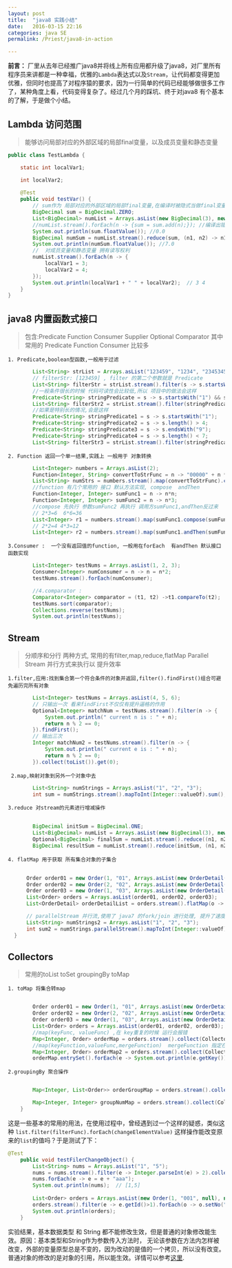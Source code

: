 ```yaml
---
layout: post
title:  "java8 实践小结"
date:   2016-03-15 22:16
categories: java SE
permalink: /Priest/java8-in-action

---
```


**前言：** 厂里从去年已经推广java8并将线上所有应用都升级了java8，对厂里所有程序员来讲都是一种幸福，优雅的`Lambda`表达式以及`Stream`，让代码都变得更加优雅，但同时也提高了对程序猿的要求，因为一行简单的代码已经能够做很多工作了，某种角度上看，代码变得复杂了。经过几个月的踩坑、终于对java8 有个基本的了解，于是做个小结。

<h2>Lambda 访问范围</h2>

>能够访问局部对应的外部区域的局部final变量，以及成员变量和静态变量



```java
public class TestLambda {

    static int localVar1;

    int localVar2;
    
    @Test
    public void testVar() {
        // sum作为 局部对应的外部区域的局部final变量,在编译时被隐式当做final变量处理
        BigDecimal sum = BigDecimal.ZERO;
        List<BigDecimal> numList = Arrays.asList(new BigDecimal(3), new BigDecimal(4));
        //numList.stream().forEach(n -> {sum = sum.add(n);}); //编译出错,java: 从lambda 表达式引用的本地变量必须是最终变量或实际上的最终变量
        System.out.println(sum.floatValue()); //0.0
        BigDecimal numSum = numList.stream().reduce(sum, (n1, n2) -> n1.add(n2));
        System.out.println(numSum.floatValue()); //7.0
        //  对成员变量和静态变量 拥有读写权利
        numList.stream().forEach(n -> {
            localVar1 = 3;
            localVar2 = 4;
        });
        System.out.println(localVar1 + " " + localVar2);  // 3 4
    }
}
```


<h2>java8 内置函数式接口</h2>

>包含:Predicate Function Consumer Supplier Optional Comparator
 其中常用的 Predicate Function Consumer 比较多
  

 `1. Predicate,boolean型函数,一般用于过滤`
 
```java
        List<String> strList = Arrays.asList("123459", "1234", "2345345", "1230989");
        // filterStr: [123459] , filter 的第二个参数就是 Predicate
        List<String> filterStr = strList.stream().filter(s -> s.startsWith("1") && s.length() > 4 && s.endsWith("9") && s.length() < 7).collect(toList());
        //一般条件很长的时候 代码可读性会比较低,所以 项目中的做法会这样
        Predicate<String> stringPredicate = s -> s.startsWith("1") && s.length() > 4 && s.endsWith("9") && s.length() < 7;
        List<String> filterStr2 = strList.stream().filter(stringPredicate).collect(toList());
        //如果是特别长的情况,会是这样
        Predicate<String> stringPredicate1 = s -> s.startsWith("1");
        Predicate<String> stringPredicate2 = s -> s.length() > 4;
        Predicate<String> stringPredicate3 = s -> s.endsWith("9");
        Predicate<String> stringPredicate4 = s -> s.length() < 7;
        List<String> filterStr3 = strList.stream().filter(stringPredicate1.and(stringPredicate2).and(stringPredicate3).and(stringPredicate4)).collect(toList());
```
  `2. Function 返回一个单一结果,实践上 一般用于 对象转换`
  
```java 
        List<Integer> numbers = Arrays.asList(2);
        Function<Integer, String> convertToStrFunc = n -> "00000" + n * n;
        List<String> numStrs = numbers.stream().map(convertToStrFunc).collect(toList());
        //function 有几个常用的 接口 默认方法实现, compose  andThen
        Function<Integer, Integer> sumFunc1 = n -> n*n;
        Function<Integer, Integer> sumFunc2 = n -> n*3;
        //compose 先执行 参数sumFunc2 再执行 调用方sumFunc1,andThen反过来
        // 2*3=6  6*6=36
        List<Integer> r1 = numbers.stream().map(sumFunc1.compose(sumFunc2)).collect(toList());
        // 2*2=4 4*3=12
        List<Integer> r2 = numbers.stream().map(sumFunc1.andThen(sumFunc2)).collect(toList());
```

 `3.Consumer :  一个没有返回值的function, 一般用在forEach  有andThen 默认接口函数实现`

```java
        List<Integer> testNums = Arrays.asList(1, 2, 3);
        Consumer<Integer> numConsumer = n -> n = n*2;
        testNums.stream().forEach(numConsumer);

        //4.comparator :
        Comparator<Integer> comparator = (t1, t2) ->t1.compareTo(t2);
        testNums.sort(comparator);
        Collections.reverse(testNums);
        System.out.println(testNums);
```

<h2>Stream </h2>


>分顺序和分行 两种方式, 常用的有filter,map,reduce,flatMap Parallel Stream 并行方式来执行以 提升效率



 `1.filter,应用:找到集合第一个符合条件的对象并返回,filter().findFirst()组合可避免遍历完所有对象`
 

```java
        List<Integer> testNums = Arrays.asList(4, 5, 6);
        // 只输出一次 看来findFirst不仅仅有提升逼格的作用
        Optional<Integer> matchNum = testNums.stream().filter(n -> {
            System.out.println(" current n is : " + n);
            return n % 2 == 0;
        }).findFirst();
        // 输出三次
        Integer matchNum2 = testNums.stream().filter(n -> {
            System.out.println(" current e is : " + n);
            return n % 2 == 0;
        }).collect(toList()).get(0);
```
 


` 2.map,映射对象到另外一个对象中去`


```java
        List<String> numStrings = Arrays.asList("1", "2", "3");
        int sum = numStrings.stream().mapToInt(Integer::valueOf).sum();
```



`3.reduce 对stream的元素进行增减操作`


```java      
        
        BigDecimal initSum = BigDecimal.ONE;
        List<BigDecimal> numList = Arrays.asList(new BigDecimal(3), new BigDecimal(4));
        Optional<BigDecimal> finalSum = numList.stream().reduce((n1, n2) -> n1.add(n2)); // 7
        BigDecimal resultSum = numList.stream().reduce(initSum, (n1, n2) -> n1.add(n2));// 8
 ```     
 


`4. flatMap 用于获取 所有集合对象的子集合`



  ```java     
        
        Order order01 = new Order(1, "01", Arrays.asList(new OrderDetail(1), new OrderDetail(1)));
        Order order02 = new Order(2, "02", Arrays.asList(new OrderDetail(3), new OrderDetail(4)));
        Order order03 = new Order(1, "03", Arrays.asList(new OrderDetail(5), new OrderDetail(6)));
        List<Order> orders = Arrays.asList(order01, order02, order03);
        List<OrderDetail> orderDetailList = orders.stream().flatMap(o -> o.getOrderDetails().stream()).collect(toList());

        // parallelStream 并行流,使用了 java7 的fork/join 进行处理, 提升了速度
        List<String> numStrings2 = Arrays.asList("1", "2", "3");
        int sum2 = numStrings.parallelStream().mapToInt(Integer::valueOf).sum();
    }
```



<h2>Collectors </h2>

>常用的toList toSet groupingBy toMap


`1. toMap 将集合转map`


```java

        Order order01 = new Order(1, "01", Arrays.asList(new OrderDetail(1), new OrderDetail(1)));
        Order order02 = new Order(2, "02", Arrays.asList(new OrderDetail(3), new OrderDetail(4)));
        Order order03 = new Order(1, "03", Arrays.asList(new OrderDetail(5), new OrderDetail(6)));
        List<Order> orders = Arrays.asList(order01, order02, order03);
        //map(keyFunc, valueFunc) ,在 key重复的时候 运行会报错
        Map<Integer, Order> orderMap = orders.stream().collect(Collectors.toMap(o -> o.getId(), o -> o));
        //map(keyFunction,valueFunc,mergeFunction)  mergeFunction 指定在key重复的时候使用哪一个value
        Map<Integer, Order> orderMap2 = orders.stream().collect(Collectors.toMap(o -> o.getId(), o -> o, (k1, k2) -> k1));
        orderMap.entrySet().forEach(e -> System.out.println(e.getKey()));
```


`2.groupingBy 聚合操作`


```java

        Map<Integer, List<Order>> orderGroupMap = orders.stream().collect(Collectors.groupingBy(Order::getId));

        Map<Integer, Integer> groupNumMap = orders.stream().collect(Collectors.groupingBy(Order::getId, Collectors.summingInt(p -> 1)));
    }
```



这是一些基本的常用的用法，在使用过程中，曾经遇到过一个这样的疑惑，类似这种 `list.filter(filterFunc).forEach(changeElementValue)` 这样操作能改变原来的`list`的值吗？于是测试了下：


```java
@Test
    public void testFilerChangeObject() {
        List<String> nums = Arrays.asList("1", "5");
        nums = nums.stream().filter(e -> Integer.parseInt(e) > 2).collect(toList());
        nums.forEach(e -> e = e + "aaa");
        System.out.println(nums);  // [1,5]
 
        List<Order> orders = Arrays.asList(new Order(1, "001", null), new Order(2, "002", null));
        orders.stream().filter(e -> e.getId()>1).forEach(o -> o.setNo("111111"));
        System.out.println(orders);
    }
```


实验结果，基本数据类型 和  String 都不能修改生效，但是普通的对象修改能生效。原因：基本类型和String作为参数传入方法时， 无论该参数在方法内怎样被改变，外部的变量原型总是不变的，因为改动的是值的一个拷贝，所以没有改变。普通对象的修改的是对象的引用，所以能生效。详情可以参考[这里](http://freej.blog.51cto.com/235241/168676).